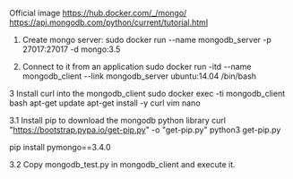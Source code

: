 Official image
https://hub.docker.com/_/mongo/
https://api.mongodb.com/python/current/tutorial.html

1. Create mongo server:
sudo docker run --name mongodb_server -p 27017:27017 -d mongo:3.5

2. Connect to it from an application
sudo docker run -itd --name mongodb_client --link mongodb_server ubuntu:14.04 /bin/bash

3 Install curl into the mongodb_client
sudo docker exec -ti mongodb_client bash
apt-get update
apt-get install -y curl vim nano

3.1 Install pip to download the mongodb python library
curl "https://bootstrap.pypa.io/get-pip.py" -o "get-pip.py"
python3 get-pip.py

pip install pymongo==3.4.0

3.2 Copy mongodb_test.py in mongodb_client and execute it.
